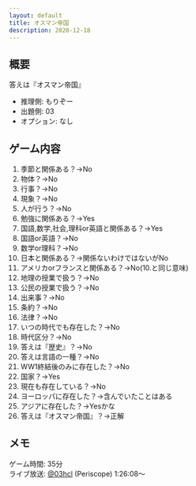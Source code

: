 ```yaml
---
layout: default
title: オスマン帝国
description: 2020-12-18
---
```


## 概要

答えは『オスマン帝国』

- 推理側: もりぞー
- 出題側: 03
- オプション: なし

## ゲーム内容

1. 季節と関係ある？→No
2. 物体？→No
3. 行事？→No
4. 現象？→No
5. 人が行う？→No
6. 勉強に関係ある？→Yes
7. 国語,数学,社会,理科or英語と関係ある？→Yes
8. 国語or英語？→No
9. 数学or理科？→No
10. 日本と関係ある？→関係ないわけではないがNo
11. アメリカorフランスと関係ある？→No(10.と同じ意味)
12. 地理の授業で扱う？→No
13. 公民の授業で扱う？→No
14. 出来事？→No
15. 条約？→No
16. 法律？→No
17. いつの時代でも存在した？→No
18. 時代区分？→No
19. 答えは『歴史』？→No
20. 答えは言語の一種？→No
21. WW1終結後のみに存在した？→No
22. 国家？→Yes
23. 現在も存在している？→No
24. ヨーロッパに存在した？→含んでいたことはある
25. アジアに存在した？→Yesかな
26. 答えは『オスマン帝国』？→正解

## メモ

ゲーム時間: 35分  
ライブ放送: [@03hcl](https://www.periscope.tv/03hcl/1yoKMAORlRpKQ?t=1h26m8s) (Periscope) 1:26:08～
